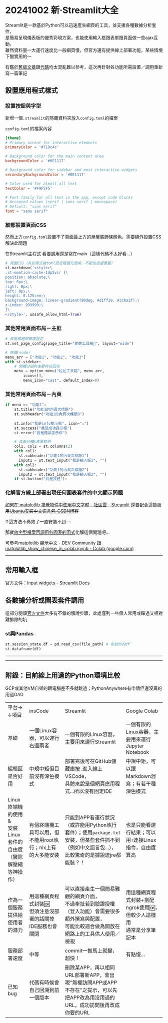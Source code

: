 ﻿# 20241002 新·Streamlit大全
Streamlit是一款基於Python可以迅速產生網頁的工具，並支援各種數據分析套件，\
是簡易呈現儀表板的優秀彩現方案，也能使用輸入框跟表單跟頁面做一些ajax互動，\
雖然資料量一大運行速度比一般網頁慢，但官方還有提供線上部署功能，某些情境下蠻實用的～


有鑑於[舊版文章](https://x200706.bearblog.dev/streamlitpandasmurmur/)跟[代碼](https://github.com/x200706/PythonNotebooks/blob/main/%E8%A8%98%E5%B8%B3%E6%9C%AC.ipynb)均太混亂難以參考，這次再針對各功能所需設置／調用重新寫一篇筆記


## 設置應用程式樣式

### 設置按鈕與字型<!-- {"collapsed":true} -->

新增一個`.streamlit`的隱藏資料夾放入`config.toml`的檔案


`config.toml`的檔案內容

```toml
[theme]
# Primary accent for interactive elements
primaryColor = '#719c4c'

# Background color for the main content area
backgroundColor = '#0E1117'

# Background color for sidebar and most interactive widgets
secondaryBackgroundColor = '#0E1117'

# Color used for almost all text
textColor = '#F9F5F5'

# Font family for all text in the app, except code blocks
# Accepted values (serif | sans serif | monospace)
# Default: "sans serif"
font = "sans serif" 
```

### 細部設置頁面CSS<!-- {"collapsed":true} -->

然而上方`config.toml`設置不了頁面最上方的漸層裝飾條顏色，需要額外設置CSS解決此問題


在Streamlit主程式 看要調用還是寫在main（這樣代碼不太好看...）

```python
# 頁面CSS（有些樣式被toml設定檔優先使用，不能從這邊覆蓋）
st.markdown('<style>\
.st-emotion-cache-1dp5vir {\
position: absolute;\
top: 0px;\
right: 0px;\
left: 0px;\
height: 0.125rem;\
background-image: linear-gradient(90deg, #d1ff38, #3cba2f);\
z-index: 999990;\
}\
</style>', unsafe_allow_html=True)
```

### 其他常用頁面布局－主框<!-- {"collapsed":true} -->

```python
# 頁面標題跟寬度設定
st.set_page_config(page_title="蛇蛇工具箱🐍", layout="wide")

# 側欄render
menu_arr = ["功能1", "功能2", "功能3"]
with st.sidebar:
    # 側欄分組與主要內容回填
    menu = option_menu("蛇蛇工具箱", menu_arr,
        icons=[],
        menu_icon="cast", default_index=0)
```

### 其他常用頁面布局－內頁

```python
if menu == "功能1":
    st.title("功能1的內頁大標題")
    st.subheader("功能1的內頁次標題0")
    
    st.info("我是info提示框", icon="⚠️")
    st.success("我是成功提示框")
    st.error("我是錯誤提示框")

    # 頁面分欄&表單範例
    col1, col2 = st.columns(2)    
    with col1:
      st.subheader("功能1的內頁次標題1")
      input1 = st.text_input("我是輸入框1", "")
    with col2:
      st.subheader("功能1的內頁次標題2")
      input2 = st.text_input("我是輸入框2", "")
    if st.button("我是按鈕"):
```

### 化解官方線上部署出現任何圖表套件的中文顯示問題<!-- {"collapsed":true} -->

[~~如何在 matplotlib 視覺物件中使用中文字體 - 社區雲 - Streamlit~~](https://discuss.streamlit.io/t/how-to-use-chinese-font-in-matplotlib-visuals/7895) ~~還要配合這篇服用~~[~~Ubuntu安装中文语言包-CSDN博客~~](https://blog.csdn.net/zx593669703/article/details/127425225) 

↑這方法不奏效了一直安裝不到-.-

那就[放字型檔案再調用各圖表的函式](https://discuss.streamlit.io/t/after-the-deployment-of-streamlint-cloud-the-images-drawn-by-matplotlib-cannot-be-displayed-in-chinese-but-can-be-displayed-when-running-locally/43366/3)化解這個問題吧...

可參考[matplotlib 顯示中文 - DEV Community](https://dev.to/codemee/matplotlib-xian-shi-zhong-wen-4998) 跟[matplotlib_show_chinese_in_colab.ipynb - Colab (google.com)](https://colab.research.google.com/github/willismax/matplotlib_show_chinese_in_colab/blob/master/matplotlib_show_chinese_in_colab.ipynb) 

---

## 常用輸入框

官方文件：[Input widgets - Streamlit Docs](https://docs.streamlit.io/develop/api-reference/widgets) 

## 各數據分析或圖表套件調用<!-- {"collapsed":true} -->

這部分閱讀[官方文件](https://docs.streamlit.io/)大多有不錯的解說步驟，此處僅列一些個人常用或踩過又相對難排除的坑

### st與Pandas<!-- {"collapsed":true} -->

```python
st.session_state.df = pd.read_csv(file_path) # 存放你的df
st.dataframe(df)
```

---

---

## 附錄：目前線上用過的Python環境比較

GCP或其他VM自架的跟電腦差不多就跳過；PythonAnywhere有申請但還沒真的用過OAO

| | | | |
|-|-|-|-|
|平台→<br />↓項目<!-- {"cell":{"colwidth":191}} -->|insCode|Streamlit|Google Colab|
|基礎<!-- {"cell":{"colwidth":191}} -->|一個Linux容器，可以運行右邊兩者|一個有限的Linux容器，主要用來運行Streamlit|一個有限的Linux容器，主要用來運行Jupyter Notebook|
|編輯區<br />是否好用<!-- {"cell":{"colwidth":191}} -->|中規中矩但目前沒有深色模式|部署完後可在GitHub儲藏庫按`.`進入線上VSCode，<br />具體來說是個網頁應用程式...所以沒有固定IDE|中規中矩，可以跟Markdown混寫；有若干種深色模式|
|Linux終端機的使用&<br />安裝Linux套件的自由度<br />（撇除解壓縮等神操作）<!-- {"cell":{"colwidth":191}} -->|有個終端機工具可以用，但不能用root執行；nix上有的大多能安裝|只能到APP看運行狀況（或許能用Python執行套件）；使用`package.txt`安裝，但某些套件抓不到（例如中文語言包...），比較驚奇的是據說連jre都能裝？！|也是只能看運行結果；可以用`!`連接Linux指令，自由度算高|
|作為一個服務提供給<br />使用者的潛力|用這種網頁程式封裝🆗<br />但須注意沒部署的話關掉IDE服務也會關閉|可以直接產生一個簡易雅觀的網頁介面，<br />不過牽扯若到驗證授權（登入功能）會需要很多額外撰寫與配置，<br />可能比較適合做為開放在網路上的工具供人使用／檢視|用這種網頁程式封裝+搭配ngrok使用🆗，但較少人這樣用<br />通常是分享筆記本|
|服務部署速度|中等|commit一推馬上就變，超快！|有點慢...|
|已知bug|代碼有時候會自己回溯到前一個版本|刪除某APP，再以相同URL部署新APP，會出現"無權訪問APP或APP不存在"之提示，可以先把APP改為用沒用過的URL，成功訪問後再改成你要的URL||
